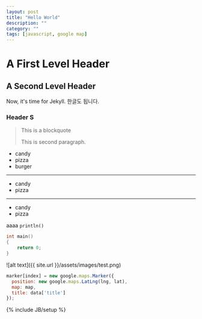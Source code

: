 ```yaml
---
layout: post
title: "Hello World"
description: ""
category: ""
tags: [javascript, google map]
---
```

A First Level Header
=====================

A Second Level Header
---------------------

Now, it's time for Jekyll.
한글도 됩니다.

### Header S

> This is a blockquote
>
> This is second paragraph.

* candy
* pizza
* burger

***

+ candy
+ pizza

******

- candy
- pizza

aaaa `println()`

``` c++
int main()
{
	return 0;
}
```


![alt text]({{ site.url }}/assets/images/test.png)

``` javascript
marker[index] = new google.maps.Marker({
  position: new google.maps.LatLng(lng, lat),
  map: map,
  title: data['title']
});
```

{% include JB/setup %}
